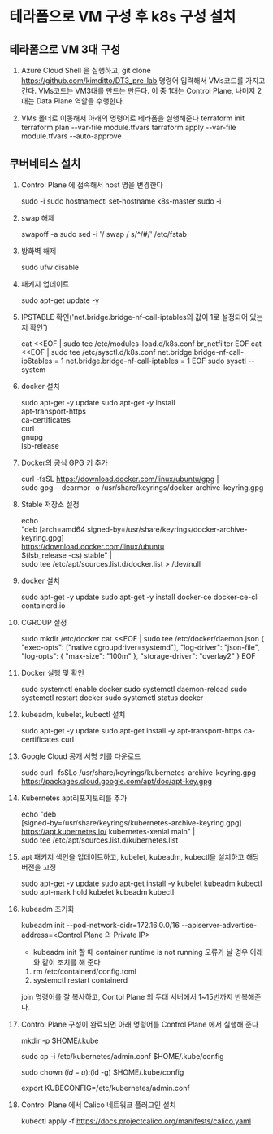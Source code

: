 # 테라폼으로 VM 구성 후 k8s 구성 설치

## 테라폼으로 VM 3대 구성
1. Azure Cloud Shell 을 실행하고, git clone https://github.com/kimditto/DT3_pre-lab 명령어 입력해서 VMs코드를 가지고 간다.
    VMs코드는 VM3대를 만드는 만든다. 이 중 1대는 Control Plane, 나머지 2대는 Data Plane 역할을 수행한다.

2. VMs 폴더로 이동해서 아래의 명령어로 테라폼을 실행해준다
   terraform init
   terraform plan --var-file module.tfvars
   tarraform apply --var-file module.tfvars --auto-approve

## 쿠버네티스 설치
1. Control Plane 에 접속해서 host 명을 변경한다 
   
   sudo -i
   sudo hostnamectl set-hostname k8s-master
   sudo -i
2. swap 해제
   
   swapoff -a
   sudo sed -i '/ swap / s/^/#/' /etc/fstab
3. 방화벽 해제
   
   sudo ufw disable
4. 패키지 업데이트
   
   sudo apt-get update -y
5. IPSTABLE 확인('net.bridge.bridge-nf-call-iptables의 값이 1로 설정되어 있는지 확인')

    cat <<EOF | sudo tee /etc/modules-load.d/k8s.conf
    br_netfilter
    EOF
    cat <<EOF | sudo tee /etc/sysctl.d/k8s.conf
    net.bridge.bridge-nf-call-ip6tables = 1
    net.bridge.bridge-nf-call-iptables = 1
    EOF
    sudo sysctl --system
 6. docker 설치
 
    sudo apt-get -y update
    sudo apt-get -y install \
    apt-transport-https \
    ca-certificates \
    curl \
    gnupg \
    lsb-release
 7. Docker의 공식 GPG 키 추가
  
    curl -fsSL https://download.docker.com/linux/ubuntu/gpg |\
    sudo gpg --dearmor -o /usr/share/keyrings/docker-archive-keyring.gpg
 8. Stable 저장소 설정
  
    echo \
    "deb [arch=amd64 signed-by=/usr/share/keyrings/docker-archive-keyring.gpg] \
    https://download.docker.com/linux/ubuntu \
    $(lsb_release -cs) stable" | \
    sudo tee /etc/apt/sources.list.d/docker.list > /dev/null
 9. docker 설치
   
     sudo apt-get -y update
     sudo apt-get -y install docker-ce docker-ce-cli containerd.io
10. CGROUP 설정
   
      sudo mkdir /etc/docker
      cat <<EOF | sudo tee /etc/docker/daemon.json
      {
      "exec-opts": ["native.cgroupdriver=systemd"],
      "log-driver": "json-file",
      "log-opts": {
      "max-size": "100m"
      },
      "storage-driver": "overlay2"
      }
      EOF
        
11. Docker 실행 및 확인
    
      sudo systemctl enable docker
      sudo systemctl daemon-reload
      sudo systemctl restart docker
      sudo systemctl status docker
12. kubeadm, kubelet, kubectl 설치
    
      sudo apt-get -y update
      sudo apt-get install -y apt-transport-https ca-certificates curl
13. Google Cloud 공개 서명 키를 다운로드
    
      sudo curl -fsSLo /usr/share/keyrings/kubernetes-archive-keyring.gpg \
      https://packages.cloud.google.com/apt/doc/apt-key.gpg
14. Kubernetes apt리포지토리를 추가
    
      echo "deb \
      [signed-by=/usr/share/keyrings/kubernetes-archive-keyring.gpg] \
      https://apt.kubernetes.io/ kubernetes-xenial main" | \
      sudo tee /etc/apt/sources.list.d/kubernetes.list
15. apt 패키지 색인을 업데이트하고, kubelet, kubeadm, kubectl을 설치하고 해당 버전을 고정
    
      sudo apt-get -y update
      sudo apt-get install -y kubelet kubeadm kubectl
      sudo apt-mark hold kubelet kubeadm kubectl
16. kubeadm 초기화
    
      kubeadm init --pod-network-cidr=172.16.0.0/16 --apiserver-advertise-address=<Control Plane 의 Private IP>
      
    * kubeadm init 할 때 container runtime is not running 오류가 날 경우 아래와 같이 조치를 해 준다
    
     1) rm /etc/containerd/config.toml
     2) systemctl restart containerd
        
     join 명령어를 잘 복사하고, Contol Plane 의 두대 서버에서 1~15번까지 반복해준다.
 17. Control Plane 구성이 완료되면 아래 명령어를 Control Plane 에서 실행해 준다
     
      mkdir -p $HOME/.kube
      
      sudo cp -i /etc/kubernetes/admin.conf $HOME/.kube/config
      
      sudo chown $(id -u):$(id -g) $HOME/.kube/config
      
      export KUBECONFIG=/etc/kubernetes/admin.conf
      
 18. Control Plane 에서 Calico 네트워크 플러그인 설치
     
      kubectl apply -f https://docs.projectcalico.org/manifests/calico.yaml
        
        


        
